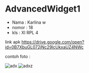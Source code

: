 # AdvancedWidget1
* Nama : Karlina w 
* nomor : 18
* kls : XI RPL 4


link apk 
https://drive.google.com/open?id=0B7XbuGL072jNc29lcUkxaUZ4NWc

contoh foto :

![adx](https://cloud.githubusercontent.com/assets/22352314/18816876/cc2d9204-837c-11e6-9b76-7b953aba78e4.PNG)
![adxz](https://cloud.githubusercontent.com/assets/22352314/18816878/d4128f1a-837c-11e6-9c26-d44d2d078bcb.PNG)
